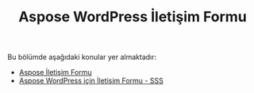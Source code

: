 ﻿---
title: Aspose WordPress İletişim Formu
second_title: Aspose Contact Form Documen
type: docs
url: /tr/aspose-contact-form-for-wordpress/
description: İşaretlemeyi veya örnek şablonlarımızı kullanarak iletişim formları oluşturun ve yönetin. Müşterileriniz WordPress sayfasındaki formları doldurabilir ve via e-postasını alırsınız. Aspose İletişim Formu ayrıca Excel özelliğine web formu da sağlar. Kullanıcılar verileri WordPress formlarına doldurabilir ve bu formlar daha sonra Excel sayfasına eklenir. WordPress sayfanızdaki tüm müşterilerden gelen verileri görüntüleyebilirsiniz
weight: 10
kwords: Excel, Office Cloud, REST API, Elektronik Tablo, PDF, CSV, Json, Markdwon, Aspose WordPress için İletişim Formu
---
Bu bölümde aşağıdaki konular yer almaktadır:

- [Aspose İletişim Formu](/cells/tr/aspose-contact-form/)
- [Aspose WordPress için İletişim Formu - SSS](/cells/tr/aspose-contact-form-for-wordpress-faqs/)
